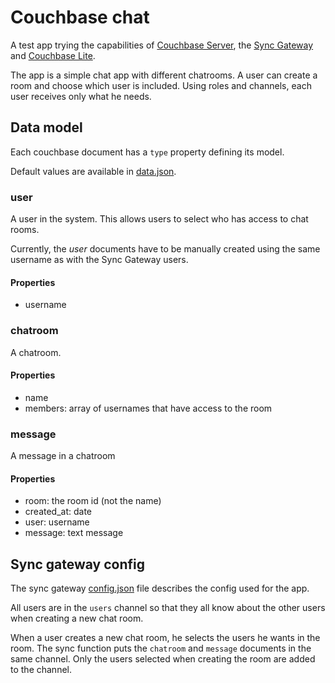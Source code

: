 # Couchbase chat

A test app trying the capabilities of [Couchbase Server](http://www.couchbase.com/nosql-databases/couchbase-server), the [Sync Gateway](http://developer.couchbase.com/mobile/get-started/what-is-sync-gateway/index.html) and [Couchbase Lite](http://developer.couchbase.com/mobile/get-started/couchbase-lite-overview/index.html).

The app is a simple chat app with different chatrooms. A user can create a room and choose which user is included. Using roles and channels, each user receives only what he needs.

## Data model

Each couchbase document has a `type` property defining its model.

Default values are available in [data.json](sync-gateway/data.json).

### user

A user in the system. This allows users to select who has access to chat rooms.

Currently, the *user* documents have to be manually created using the same username as with the Sync Gateway users.

#### Properties

* username

### chatroom

A chatroom.

#### Properties

* name
* members: array of usernames that have access to the room

### message

A message in a chatroom

#### Properties

* room: the room id (not the name)
* created_at: date
* user: username
* message: text message

## Sync gateway config

The sync gateway [config.json](sync-gateway.json) file describes the config used for the app.

All users are in the `users` channel so that they all know about the other users when creating a new chat room.

When a user creates a new chat room, he selects the users he wants in the room. The sync function puts the `chatroom` and `message` documents in the same channel. Only the users selected when creating the room are added to the channel.

